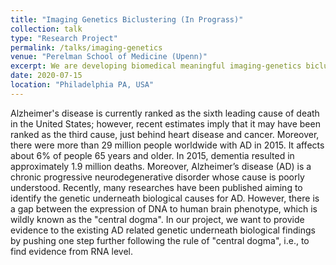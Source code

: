 ```yaml
---
title: "Imaging Genetics Biclustering (In Prograss)"
collection: talk
type: "Research Project"
permalink: /talks/imaging-genetics
venue: "Perelman School of Medicine (Upenn)"
excerpt: We are developing biomedical meaningful imaging-genetics biclustering algorithm.
date: 2020-07-15
location: "Philadelphia PA, USA"
---
```


Alzheimer's disease is currently ranked as the sixth leading cause of death in the United States; however, recent estimates imply that it may have been ranked as the third cause, just behind heart disease and cancer. Moreover, there were more than 29 million people worldwide with AD in 2015. It affects about 6% of people 65 years and older. In 2015, dementia resulted in approximately 1.9 million deaths. Moreover, Alzheimer’s disease (AD) is a chronic progressive neurodegenerative disorder whose cause is poorly understood.  Recently, many researches have been published aiming to identify the genetic underneath biological causes for AD. However, there is a gap between the expression of DNA to human brain phenotype, which is wildly known as the "central dogma". In our project, we want to provide evidence to the existing AD related genetic underneath biological findings by pushing one step further following the rule of "central dogma", i.e., to find evidence from RNA level. 
